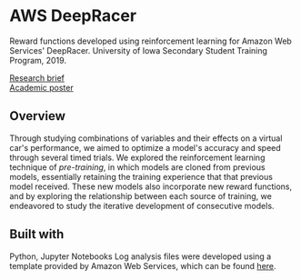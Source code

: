 # AWS DeepRacer 
Reward functions developed using reinforcement learning for Amazon Web Services' DeepRacer. University of Iowa Secondary Student Training Program, 2019.

<a href="https://sashrikapandey.me/uploads/Pandey_Sashrika_research_brief.pdf">Research brief</a><br>
<a href="https://sashrikapandey.me/uploads/Pandey_Sashrika_academic_poster.pdf">Academic poster</a>

## Overview
Through studying combinations of variables and their effects on a virtual car's performance, we aimed to optimize a model's accuracy and speed through several timed trials. We explored the reinforcement learning technique of <em>pre-training</em>, in which models are cloned from previous models, essentially retaining the training experience that that previous model received. These new models also incorporate new reward functions, and by exploring the relationship between each source of training, we endeavored to study the iterative development of consecutive models.

## Built with
Python, Jupyter Notebooks
Log analysis files were developed using a template provided by Amazon Web Services, which can be found <a href="https://github.com/aws-samples/aws-deepracer-workshops">here</a>.
